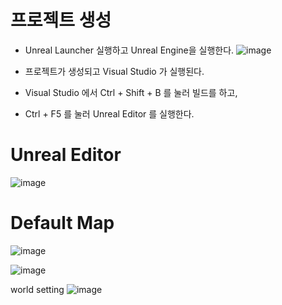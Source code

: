 # 프로젝트 생성

- Unreal Launcher 실행하고 Unreal Engine을 실행한다.
![image](https://user-images.githubusercontent.com/29656900/183027938-d9438a34-45dd-45bd-9b07-cc55d04e1c1b.png)

- 프로젝트가 생성되고 Visual Studio 가 실행된다.
- Visual Studio 에서 Ctrl + Shift + B 를 눌러 빌드를 하고, 
- Ctrl + F5 를 눌러 Unreal Editor 를 실행한다.

# Unreal Editor
![image](https://user-images.githubusercontent.com/29656900/183030411-d49fb014-9609-4775-b8bc-72267e5d026e.png)


# Default Map


![image](https://user-images.githubusercontent.com/29656900/184522776-eafcd61e-063a-47e4-b69a-8f519290c8b3.png)

![image](https://user-images.githubusercontent.com/29656900/184522768-d6e582fe-d905-437a-ae10-2d90fa373d2f.png)

world setting
![image](https://user-images.githubusercontent.com/29656900/184522790-6cddff7c-d0a5-4b4b-951d-8dde762b329f.png)

